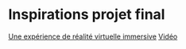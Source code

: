 #  Inspirations projet final
[Une expérience de réalité virtuelle
immersive](https://carne-y-arena.com/fr) 
[Vidéo](https://www.youtube.com/watch?v=ZAl7pwMVs04)

